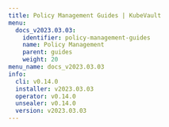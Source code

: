 ```yaml
---
title: Policy Management Guides | KubeVault
menu:
  docs_v2023.03.03:
    identifier: policy-management-guides
    name: Policy Management
    parent: guides
    weight: 20
menu_name: docs_v2023.03.03
info:
  cli: v0.14.0
  installer: v2023.03.03
  operator: v0.14.0
  unsealer: v0.14.0
  version: v2023.03.03
---
```


